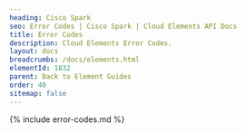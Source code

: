 ```yaml
---
heading: Cisco Spark
seo: Error Codes | Cisco Spark | Cloud Elements API Docs
title: Error Codes
description: Cloud Elements Error Codes.
layout: docs
breadcrumbs: /docs/elements.html
elementId: 1832
parent: Back to Element Guides
order: 40
sitemap: false
---
```


{% include error-codes.md %}
